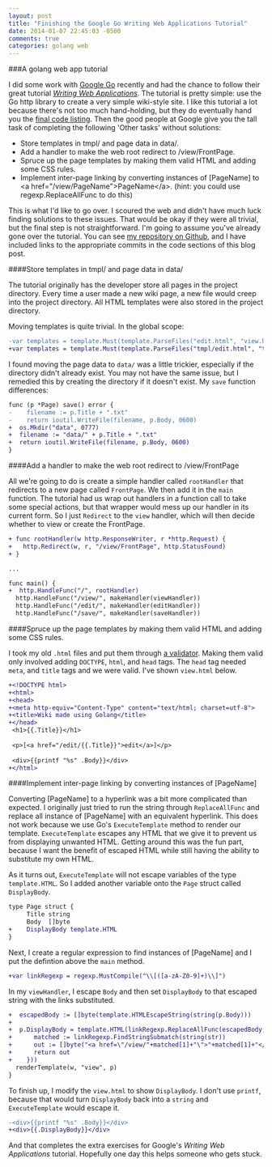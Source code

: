 ```yaml
---
layout: post
title: "Finishing the Google Go Writing Web Applications Tutorial"
date: 2014-01-07 22:45:03 -0500
comments: true
categories: golang web
---
```


###A golang web app tutorial

I did some work with [Google Go](http://golang.org/) recently and had the chance to follow their great tutorial _[Writing Web Applications](http://golang.org/doc/articles/wiki/)_. The tutorial is pretty simple: use the Go http library to create a very simple wiki-style site. I like this tutorial a lot because there's not too much hand-holding, but they do eventually hand you the [final code listing](http://golang.org/doc/articles/wiki/final.go). Then the good people at Google give you the tall task of completing the following 'Other tasks' without solutions:

* Store templates in tmpl/ and page data in data/.
* Add a handler to make the web root redirect to /view/FrontPage.
* Spruce up the page templates by making them valid HTML and adding some CSS rules.
* Implement inter-page linking by converting instances of [PageName] to 
\<a href="/view/PageName"\>PageName\</a\>. (hint: you could use regexp.ReplaceAllFunc to do this)

This is what I'd like to go over. I scoured the web and didn't have much luck finding solutions to these issues. That would be okay if they were all trivial, but the final step is not straightforward. I'm going to assume you've already gone over the tutorial. You can see [my repository on Github](https://github.com/larryprice/gowiki/), and I have included links to the appropriate commits in the code sections of this blog post.

####Store templates in tmpl/ and page data in data/

The tutorial originally has the developer store all pages in the project directory. Every time a user made a new wiki page, a new file would creep into the project directory. All HTML templates were also stored in the project directory.

Moving templates is quite trivial. In the global scope:

``` diff wiki.go https://github.com/larryprice/gowiki/commit/9994d11b5275bc5faee911e5db2c994bc91052e2
-var templates = template.Must(template.ParseFiles("edit.html", "view.html"))
+var templates = template.Must(template.ParseFiles("tmpl/edit.html", "tmpl/view.html"))
```

I found moving the page data to `data/` was a little trickier, especially if the directory didn't already exist. You may not have the same issue, but I remedied this by creating the directory if it doesn't exist. My `save` function differences:

``` diff wiki.go https://github.com/larryprice/gowiki/commit/e86a707d37b802b2d59b8ef261b3fdcab46d5870
func (p *Page) save() error {
-    filename := p.Title + ".txt"
-    return ioutil.WriteFile(filename, p.Body, 0600)
+  os.Mkdir("data", 0777)
+  filename := "data/" + p.Title + ".txt"
+  return ioutil.WriteFile(filename, p.Body, 0600)
}
```

####Add a handler to make the web root redirect to /view/FrontPage

All we're going to do is create a simple handler called `rootHandler` that redirects to a new page called `FrontPage`. We then add it in the `main` function. The tutorial had us wrap out handlers in a function call to take some special actions, but that wrapper would mess up our handler in its current form. So I just `Redirect` to the `view` handler, which will then decide whether to view or create the FrontPage.

``` diff wiki.go https://github.com/larryprice/gowiki/commit/e41fccc2d244a3b0d62d600d94897a076c87d53d
+ func rootHandler(w http.ResponseWriter, r *http.Request) {
+   http.Redirect(w, r, "/view/FrontPage", http.StatusFound)
+ }

...

func main() {
+  http.HandleFunc("/", rootHandler)
  http.HandleFunc("/view/", makeHandler(viewHandler))
  http.HandleFunc("/edit/", makeHandler(editHandler))
  http.HandleFunc("/save/", makeHandler(saveHandler))
```

####Spruce up the page templates by making them valid HTML and adding some CSS rules.

I took my old `.html` files and put them through [a validator](http://validator.w3.org/#validate_by_input). Making them valid only involved adding `DOCTYPE`, `html`, and `head` tags. The `head` tag needed `meta`, and `title` tags and we were valid. I've shown `view.html` below.

``` diff view.html https://github.com/larryprice/gowiki/commit/771b4ecc8a550ee438720dc5c3d3f47954a1e4ff
+<!DOCTYPE html>
+<html>
+<head>
+<meta http-equiv="Content-Type" content="text/html; charset=utf-8">
+<title>Wiki made using Golang</title>
+</head>
 <h1>{{.Title}}</h1>
 
 <p>[<a href="/edit/{{.Title}}">edit</a>]</p>
 
 <div>{{printf "%s" .Body}}</div>
+</html>
```

####Implement inter-page linking by converting instances of [PageName]

Converting [PageName] to a hyperlink was a bit more complicated than expected. I originally just tried to run the string through `ReplaceAllFunc` and replace all instance of [PageName] with an equivalent hyperlink. This does not work because we use Go's `ExecuteTemplate` method to render our template. `ExecuteTemplate` escapes any HTML that we give it to prevent us from displaying unwanted HTML. Getting around this was the fun part, because I want the benefit of escaped HTML while still having the ability to substitute my own HTML.

As it turns out, `ExecuteTemplate` will not escape variables of the type `template.HTML`. So I added another variable onto the `Page` struct called `DisplayBody`.

``` diff wiki.go https://github.com/larryprice/gowiki/commit/38c48717420de78f15dc48152ce16d1bdb417288
type Page struct {
     Title string
     Body  []byte
+    DisplayBody template.HTML
}
```

Next, I create a regular expression to find instances of [PageName] and I put the defintion above the `main` method.

``` diff wiki.go https://github.com/larryprice/gowiki/commit/38c48717420de78f15dc48152ce16d1bdb417288
+var linkRegexp = regexp.MustCompile("\\[([a-zA-Z0-9]+)\\]")
```

In my `viewHandler`, I escape `Body` and then set `DisplayBody` to that escaped string with the links substituted.

``` diff wiki.go https://github.com/larryprice/gowiki/commit/38c48717420de78f15dc48152ce16d1bdb417288
+  escapedBody := []byte(template.HTMLEscapeString(string(p.Body)))
+
+  p.DisplayBody = template.HTML(linkRegexp.ReplaceAllFunc(escapedBody, func(str []byte) []byte {
+      matched := linkRegexp.FindStringSubmatch(string(str))
+      out := []byte("<a href=\"/view/"+matched[1]+"\">"+matched[1]+"</a>")
+      return out
+    }))
  renderTemplate(w, "view", p)
}
```

To finish up, I modify the `view.html` to show `DisplayBody`. I don't use `printf`, because that would turn `DisplayBody` back into a `string` and `ExecuteTemplate` would escape it.

``` diff wiki.go https://github.com/larryprice/gowiki/commit/38c48717420de78f15dc48152ce16d1bdb417288
-<div>{{printf "%s" .Body}}</div>
+<div>{{.DisplayBody}}</div>
```

And that completes the extra exercises for Google's _Writing Web Applications_ tutorial. Hopefully one day this helps someone who gets stuck.
